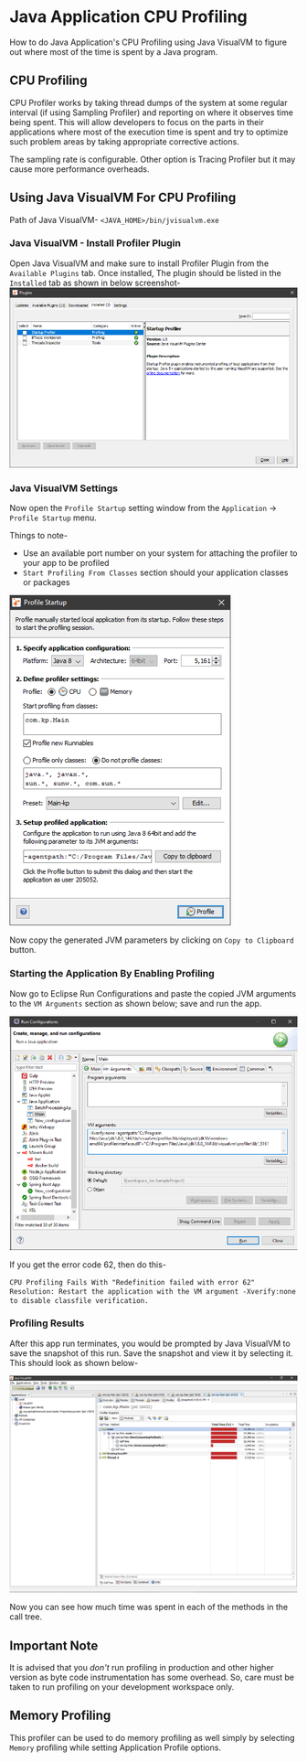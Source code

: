 # Java Application CPU Profiling
How to do Java Application's CPU Profiling using Java VisualVM to figure out where most of the time is spent by a Java program.

## CPU Profiling
CPU Profiler works by taking thread dumps of the system at some regular interval (if using Sampling Profiler) and reporting on where it observes time being spent. This will allow developers to focus on the parts in their applications where most of the execution time is spent and try to optimize such problem areas by taking appropriate corrective actions.

The sampling rate is configurable. Other option is Tracing Profiler but it may cause more performance overheads.

## Using Java VisualVM For CPU Profiling

Path of Java VisualVM- `<JAVA_HOME>/bin/jvisualvm.exe`

### Java VisualVM - Install Profiler Plugin
Open Java VisualVM and make sure to install Profiler Plugin from the `Available Plugins` tab. Once installed, The plugin should be listed in the `Installed` tab as shown in below screenshot-
![Java VisualVM Profiler Plugin](Java_VisualVM_Profiler_Plugin_Installation.png?raw=true "Java VisualVM Profiler Plugin")


### Java VisualVM Settings
Now open the `Profile Startup` setting window from the `Application` -> `Profile Startup` menu. 

Things to note-
* Use an available port number on your system for attaching the profiler to your app to be profiled
* `Start Profiling From Classes` section should your application classes or packages

![Java VisualVM Settings](Java_VisualVM_Settings.png?raw=true "Java VisualVM Settings")

Now copy the generated JVM parameters by clicking on `Copy to Clipboard` button.


### Starting the Application By Enabling Profiling

Now go to Eclipse Run Configurations and paste the copied JVM arguments to the `VM Arguments` section as shown below; save and run the app.

![Running app with profiling from Eclipse](Java_Profiling_Running_The_App.png?raw=true "Running app with profiling from Eclipse")

If you get the error code 62, then do this-

```
CPU Profiling Fails With "Redefinition failed with error 62"
Resolution: Restart the application with the VM argument -Xverify:none to disable classfile verification. 
```

### Profiling Results

After this app run terminates, you would be prompted by Java VisualVM to save the snapshot of this run. Save the snapshot and view it by selecting it. This should look as shown below-

![Profiling Results](Java_Profiling_Results.png?raw=true "Profiling Results")

Now you can see how much time was spent in each of the methods in the call tree.

## Important Note
It is advised that you *don't* run profiling in production and other higher version as byte code instrumentation has some overhead. So, care must be taken to run profiling on your development workspace only.

## Memory Profiling

This profiler can be used to do memory profiling as well simply by selecting `Memory` profiling while setting Application Profile options.



